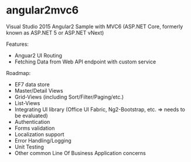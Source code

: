 # angular2mvc6
Visual Studio 2015 Angular2 Sample with MVC6 (ASP.NET Core, formerly known as ASP.NET 5 or ASP.NET vNext)

Features:
* Anguar2 UI Routing
* Fetching Data from Web API endpoint with custom service


Roadmap:
* EF7 data store
* Master/Detail Views
* Grid-Views (including Sort/Filter/Paging/etc.) 
* List-Views
* Integrating UI library (Office UI Fabric, Ng2-Bootstrap, etc. => needs to be evaluated)
* Authentication
* Forms validation
* Localization support
* Error Handling/Logging
* Unit Testing
* Other common Line Of Business Application concerns
